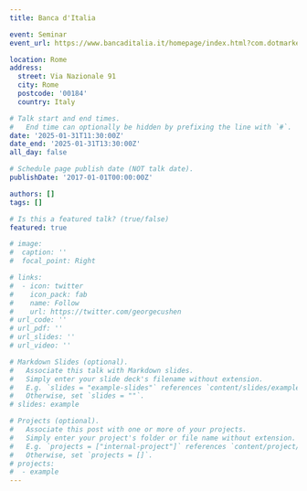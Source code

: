 ```yaml
---
title: Banca d'Italia

event: Seminar
event_url: https://www.bancaditalia.it/homepage/index.html?com.dotmarketing.htmlpage.language=1

location: Rome
address:
  street: Via Nazionale 91
  city: Rome
  postcode: '00184'
  country: Italy

# Talk start and end times.
#   End time can optionally be hidden by prefixing the line with `#`.
date: '2025-01-31T11:30:00Z'
date_end: '2025-01-31T13:30:00Z'
all_day: false

# Schedule page publish date (NOT talk date).
publishDate: '2017-01-01T00:00:00Z'

authors: []
tags: []

# Is this a featured talk? (true/false)
featured: true

# image:
#  caption: ''
#  focal_point: Right

# links:
#  - icon: twitter
#    icon_pack: fab
#    name: Follow
#    url: https://twitter.com/georgecushen
# url_code: ''
# url_pdf: ''
# url_slides: ''
# url_video: ''

# Markdown Slides (optional).
#   Associate this talk with Markdown slides.
#   Simply enter your slide deck's filename without extension.
#   E.g. `slides = "example-slides"` references `content/slides/example-slides.md`.
#   Otherwise, set `slides = ""`.
# slides: example

# Projects (optional).
#   Associate this post with one or more of your projects.
#   Simply enter your project's folder or file name without extension.
#   E.g. `projects = ["internal-project"]` references `content/project/deep-learning/index.md`.
#   Otherwise, set `projects = []`.
# projects:
#  - example
---
```

